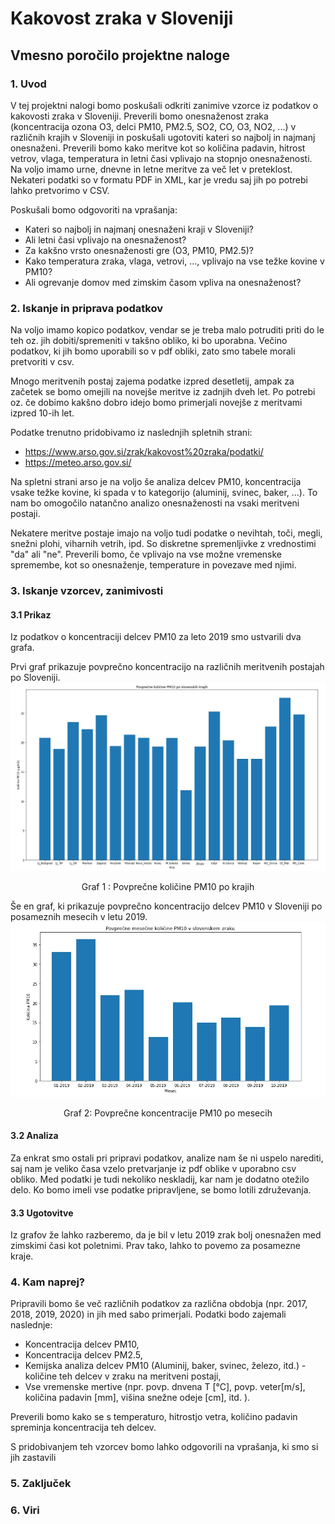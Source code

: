 # Kakovost zraka v Sloveniji

## Vmesno poročilo projektne naloge

### 1. Uvod
V tej projektni nalogi bomo poskušali odkriti zanimive vzorce iz podatkov o kakovosti zraka v Sloveniji. Preverili bomo onesnaženost zraka (koncentracija ozona O3, delci PM10, PM2.5, SO2, CO, O3, NO2, ...) v različnih krajih v Sloveniji in poskušali ugotoviti kateri so najbolj in najmanj onesnaženi. Preverili bomo kako meritve kot so količina padavin, hitrost vetrov, vlaga, temperatura in letni časi vplivajo na stopnjo onesnaženosti. Na voljo imamo urne, dnevne in letne meritve za več let v preteklost. Nekateri podatki so v formatu PDF in XML, kar je vredu saj jih po potrebi lahko pretvorimo v CSV.

Poskušali bomo odgovoriti na vprašanja:
* Kateri so najbolj in najmanj onesnaženi kraji v Sloveniji?
* Ali letni časi vplivajo na onesnaženost?
* Za kakšno vrsto onesnaženosti gre (O3, PM10, PM2.5)?
* Kako temperatura zraka, vlaga, vetrovi, ..., vplivajo na vse težke kovine v PM10?
* Ali ogrevanje domov med zimskim časom vpliva na onesnaženost?

### 2. Iskanje in priprava podatkov

Na voljo imamo kopico podatkov, vendar se je treba malo potruditi priti do le teh oz. jih dobiti/spremeniti v takšno obliko, ki bo uporabna. Večino podatkov, ki jih bomo uporabili so v pdf obliki, zato smo tabele morali pretvoriti v csv.

Mnogo meritvenih postaj zajema podatke izpred desetletij, ampak za začetek se bomo omejili na novejše meritve iz zadnjih dveh let. Po potrebi oz. če dobimo kakšno dobro idejo bomo primerjali novejše z meritvami izpred 10-ih let. 

Podatke trenutno pridobivamo iz naslednjih spletnih strani:
* https://www.arso.gov.si/zrak/kakovost%20zraka/podatki/
* https://meteo.arso.gov.si/

Na spletni strani arso je na voljo še analiza delcev PM10, koncentracija vsake težke kovine, ki spada v to kategorijo (aluminij, svinec, baker, ...). To nam bo omogočilo natančno analizo onesnaženosti na vsaki meritveni postaji.

Nekatere meritve postaje imajo na voljo tudi podatke o nevihtah, toči, megli, snežni plohi, viharnih vetrih, ipd. So diskretne spremenljivke z vrednostimi "da" ali "ne". Preverili bomo, če vplivajo na vse možne vremenske spremembe, kot so onesnaženje, temperature in povezave med njimi.

### 3. Iskanje vzorcev, zanimivosti
#### 3.1 Prikaz
Iz podatkov o koncentraciji delcev PM10 za leto 2019 smo ustvarili dva grafa.

Prvi graf prikazuje povprečno koncentracijo na različnih meritvenih postajah po Sloveniji.
![Graf 1: Povprečne koncentracije PM10 po krajih](https://github.com/TilenBerlak/PR19TBANLRMIUS/blob/master/graf.PNG)

<center>Graf 1 :  Povprečne količine PM10 po krajih</center>

Še en graf, ki prikazuje povprečno koncentracijo delcev PM10 v Sloveniji po posameznih mesecih v letu 2019.
![Graf 2: Povprečne koncentracije PM10 po mesecih](https://github.com/TilenBerlak/PR19TBANLRMIUS/blob/master/graf_pm10_slovenija.PNG)


<center>Graf 2: Povprečne koncentracije PM10 po mesecih</center>

#### 3.2 Analiza
Za enkrat smo ostali pri pripravi podatkov, analize nam še ni uspelo narediti, saj nam je veliko časa vzelo pretvarjanje iz pdf oblike v uporabno csv obliko. Med podatki je tudi nekoliko neskladij, kar nam je dodatno otežilo delo. Ko bomo imeli vse podatke pripravljene, se bomo lotili združevanja.

#### 3.3 Ugotovitve
Iz grafov že lahko razberemo, da je bil v letu 2019 zrak bolj onesnažen med zimskimi časi kot poletnimi. Prav tako, lahko to povemo za posamezne kraje.

### 4. Kam naprej?

Pripravili bomo še več različnih podatkov za različna obdobja (npr. 2017, 2018, 2019, 2020) in jih med sabo primerjali.
Podatki bodo zajemali naslednje:
* Koncentracija delcev PM10,
* Koncentracija delcev PM2.5,
* Kemijska analiza delcev PM10 (Aluminij, baker, svinec, železo, itd.) - količine teh delcev v zraku na meritveni postaji,
* Vse vremenske mertive (npr. povp. dnvena T [°C], povp. veter[m/s], količina padavin [mm], višina snežne odeje [cm], itd. ).

Preverili bomo kako se s temperaturo, hitrostjo vetra, količino padavin spreminja koncentracija teh delcev.

S pridobivanjem teh vzorcev bomo lahko odgovorili na vprašanja, ki smo si jih zastavili

### 5. Zaključek

### 6. Viri

